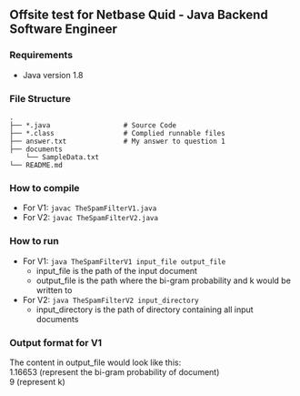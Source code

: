 ## Offsite test for Netbase Quid - Java Backend Software Engineer
### Requirements
- Java version 1.8
### File Structure
    .
    ├── *.java                  # Source Code
    ├── *.class                 # Complied runnable files
    ├── answer.txt              # My answer to question 1
    ├── documents     
        └── SampleData.txt  
    └── README.md
### How to compile
- For V1: `javac TheSpamFilterV1.java`  
- For V2: `javac TheSpamFilterV2.java`  
### How to run
- For V1: `java TheSpamFilterV1 input_file output_file`
    - input_file is the path of the input document
    - output_file is the path where the bi-gram probability and k would be written to
- For V2: `java TheSpamFilterV2 input_directory`
    - input_directory is the path of directory containing all input documents
### Output format for V1
The content in output_file would look like this:  
1.16653 (represent the bi-gram probability of document)  
9 (represent k)